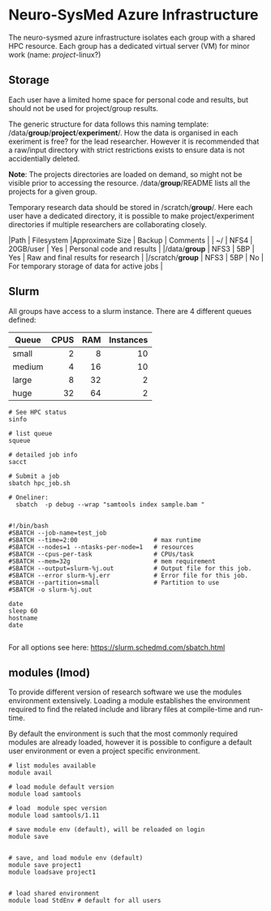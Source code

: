 # Neuro-SysMed Azure Infrastructure

The neuro-sysmed azure infrastructure isolates each group with a shared HPC resource. Each group has a dedicated virtual server (VM) for minor work (name: *project*-linux?)


## Storage

Each user have a limited home space for personal code and results, but should not be used for project/group results.

The generic structure for data follows this naming template: /data/**group**/**project**/**experiment**/.  How the data is organised in each exeriment is free? for the lead researcher. However it is recommended that a raw/input directory with strict restrictions exists to ensure data is not accidentially deleted.

**Note**: The projects directories are loaded on demand, so might not be visible prior to accessing the resource. /data/**group**/README lists all the projects for a given group.

Temporary research data should be stored in /scratch/**group**/. Here each user have a dedicated directory, it is possible to make project/experiment directories if multiple researchers are collaborating closely.



|Path               | Filesystem  |Approximate Size  | Backup | Comments |
|  ~/               | NFS4        | 20GB/user        | Yes    | Personal code and results      |
|/data/**group**    | NFS3        |  5BP             | Yes    | Raw and final results for research          |
|/scratch/**group** | NFS3        |  5BP             | No     | For temporary storage of data for active jobs   |

## Slurm 

All groups have access to a slurm instance. There are 4 different queues defined:


| Queue         | CPUS   | RAM   | Instances |
| ------------- | ------:| -----:| ---------:|
| small         | 2      |     8 | 10        |
| medium        | 4      |    16 | 10        |
| large         | 8      |    32 |  2        |
| huge          | 32     |    64 |  2        |


```
# See HPC status 
sinfo

# list queue
squeue

# detailed job info
sacct

# Submit a job 
sbatch hpc_job.sh

# Oneliner:
  sbatch  -p debug --wrap "samtools index sample.bam "

```



```simple test-job:

#!/bin/bash
#SBATCH --job-name=test_job
#SBATCH --time=2:00                     # max runtime
#SBATCH --nodes=1 --ntasks-per-node=1   # resources
#SBATCH --cpus-per-task                 # CPUs/task
#SBATCH --mem=32g                       # mem requirement
#SBATCH --output=slurm-%j.out           # Output file for this job.    
#SBATCH --error slurm-%j.err            # Error file for this job.
#SBATCH --partition=small               # Partition to use
#SBATCH -o slurm-%j.out

date
sleep 60
hostname
date


```

For all options see here: https://slurm.schedmd.com/sbatch.html


## modules (lmod)

To provide different version of research software we use the modules environment extensively. Loading a module establishes the environment required to find the related include and library files at compile-time and run-time.

By default the environment is such that the most commonly required modules are already loaded, however it is possible to configure a default user environment or even a project specific environment.


```
# list modules available
module avail

# load module default version
module load samtools

# load  module spec version 
module load samtools/1.11

# save module env (default), will be reloaded on login
module save


# save, and load module env (default)
module save project1
module loadsave project1


# load shared environment
module load StdEnv # default for all users 

```